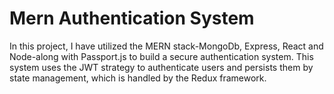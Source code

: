 # Mern Authentication System

In this project, I have utilized the MERN stack-MongoDb, Express, React and Node-along with Passport.js to build a secure authentication system. This system uses the JWT strategy to authenticate users and persists them by state management, which is handled by the Redux framework. 
